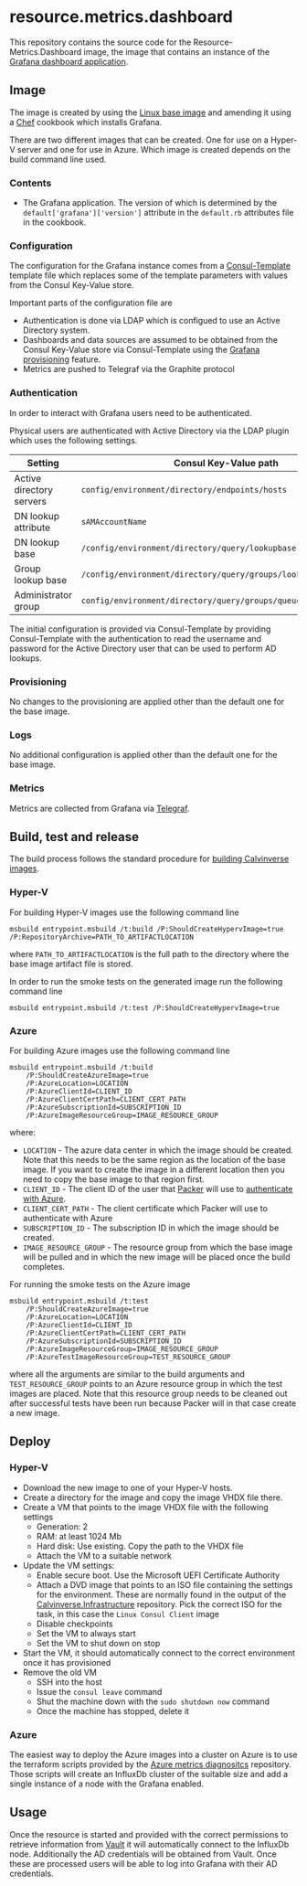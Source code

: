 # resource.metrics.dashboard

This repository contains the source code for the Resource-Metrics.Dashboard image, the image that contains an
instance of the [Grafana dashboard application](https://grafana.com/).

## Image

The image is created by using the [Linux base image](https://github.com/Calvinverse/base.vm.linux)
and amending it using a [Chef](https://www.chef.io/chef/) cookbook which installs Grafana.

There are two different images that can be created. One for use on a Hyper-V server and one for use
in Azure. Which image is created depends on the build command line used.

### Contents

* The Grafana application. The version of which is determined by the
  `default['grafana']['version']` attribute in the `default.rb` attributes file in the cookbook.

### Configuration

The configuration for the Grafana instance comes from a
[Consul-Template](https://github.com/hashicorp/consul-template) template file which replaces some
of the template parameters with values from the Consul Key-Value store.

Important parts of the configuration file are

* Authentication is done via LDAP which is configued to use an Active Directory system.
* Dashboards and data sources are assumed to be obtained from the Consul Key-Value store via
  Consul-Template using the [Grafana provisioning](http://docs.grafana.org/administration/provisioning/)
  feature.
* Metrics are pushed to Telegraf via the Graphite protocol

### Authentication

In order to interact with Grafana users need to be authenticated.

Physical users are authenticated with Active Directory via the LDAP plugin which uses the following
settings.

Setting | Consul Key-Value path | Example
--------|-----------------------|---------
Active directory servers | `config/environment/directory/endpoints/hosts` | ad01.example.com, ad02.example.com
DN lookup attribute | `sAMAccountName` | -
DN lookup base | `/config/environment/directory/query/lookupbase` | `OU=Users,DC=ad,DC=example,DC=com`
Group lookup base | `/config/environment/directory/query/groups/lookupbase` | `OU=Groups,DC=ad,DC=example,DC=com`
Administrator group | `config/environment/directory/query/groups/queue/administrators` | `CN=Metrics Administrators,OU=Groups,DC=ad,DC=example,DC=com`

The initial configuration is provided via Consul-Template by providing Consul-Template with the
authentication to read the username and password for the Active Directory user that can be used
to perform AD lookups.

### Provisioning

No changes to the provisioning are applied other than the default one for the base image.

### Logs

No additional configuration is applied other than the default one for the base image.

### Metrics

Metrics are collected from Grafana via [Telegraf](https://www.influxdata.com/time-series-platform/telegraf/).

## Build, test and release

The build process follows the standard procedure for
[building Calvinverse images](https://www.calvinverse.net/documentation/how-to-build).

### Hyper-V

For building Hyper-V images use the following command line

    msbuild entrypoint.msbuild /t:build /P:ShouldCreateHypervImage=true /P:RepositoryArchive=PATH_TO_ARTIFACTLOCATION

where `PATH_TO_ARTIFACTLOCATION` is the full path to the directory where the base image artifact
file is stored.

In order to run the smoke tests on the generated image run the following command line

    msbuild entrypoint.msbuild /t:test /P:ShouldCreateHypervImage=true


### Azure

For building Azure images use the following command line

    msbuild entrypoint.msbuild /t:build
        /P:ShouldCreateAzureImage=true
        /P:AzureLocation=LOCATION
        /P:AzureClientId=CLIENT_ID
        /P:AzureClientCertPath=CLIENT_CERT_PATH
        /P:AzureSubscriptionId=SUBSCRIPTION_ID
        /P:AzureImageResourceGroup=IMAGE_RESOURCE_GROUP

where:

* `LOCATION` - The azure data center in which the image should be created. Note that this needs to be the same
  region as the location of the base image. If you want to create the image in a different location then you need to
  copy the base image to that region first.
* `CLIENT_ID` - The client ID of the user that [Packer](https://packer.io) will use to
  [authenticate with Azure](https://www.packer.io/docs/builders/azure#azure-active-directory-service-principal).
* `CLIENT_CERT_PATH` - The client certificate which Packer will use to authenticate with Azure
* `SUBSCRIPTION_ID` - The subscription ID in which the image should be created.
* `IMAGE_RESOURCE_GROUP` - The resource group from which the base image will be pulled and in which the new image
  will be placed once the build completes.

For running the smoke tests on the Azure image

    msbuild entrypoint.msbuild /t:test
        /P:ShouldCreateAzureImage=true
        /P:AzureLocation=LOCATION
        /P:AzureClientId=CLIENT_ID
        /P:AzureClientCertPath=CLIENT_CERT_PATH
        /P:AzureSubscriptionId=SUBSCRIPTION_ID
        /P:AzureImageResourceGroup=IMAGE_RESOURCE_GROUP
        /P:AzureTestImageResourceGroup=TEST_RESOURCE_GROUP

where all the arguments are similar to the build arguments and `TEST_RESOURCE_GROUP` points to an Azure resource
group in which the test images are placed. Note that this resource group needs to be cleaned out after successful
tests have been run because Packer will in that case create a new image.

## Deploy

### Hyper-V

* Download the new image to one of your Hyper-V hosts.
* Create a directory for the image and copy the image VHDX file there.
* Create a VM that points to the image VHDX file with the following settings
  * Generation: 2
  * RAM: at least 1024 Mb
  * Hard disk: Use existing. Copy the path to the VHDX file
  * Attach the VM to a suitable network
* Update the VM settings:
  * Enable secure boot. Use the Microsoft UEFI Certificate Authority
  * Attach a DVD image that points to an ISO file containing the settings for the environment. These
    are normally found in the output of the [Calvinverse.Infrastructure](https://github.com/Calvinverse/calvinverse.infrastructure)
    repository. Pick the correct ISO for the task, in this case the `Linux Consul Client` image
  * Disable checkpoints
  * Set the VM to always start
  * Set the VM to shut down on stop
* Start the VM, it should automatically connect to the correct environment once it has provisioned
* Remove the old VM
  * SSH into the host
  * Issue the `consul leave` command
  * Shut the machine down with the `sudo shutdown now` command
  * Once the machine has stopped, delete it

### Azure

The easiest way to deploy the Azure images into a cluster on Azure is to use the terraform scripts
provided by the [Azure metrics diagnositcs](https://github.com/Calvinverse/infrastructure.azure.observability.metrics)
repository. Those scripts will create an InfluxDb cluster of the suitable size and add a single instance
of a node with the Grafana enabled.

## Usage

Once the resource is started and provided with the correct permissions to retrieve information
from [Vault](https://vaultproject.io) it will automatically connect to the InfluxDb node. Additionally the AD credentials
will be obtained from Vault. Once these are processed users will be able to log into Grafana with their
AD credentials.
